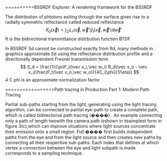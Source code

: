 ==========BSSRDF Explorer: A rendering framework for the BSSRDF  

The distribution of phtotons exiting through the surface gives rise to a radially symmetric reflectance called reduced reflectance
$$
R_d(\vec x) =\int_{\Omega}L_r(\vec x,\vec w')f_t(\vec x,\vec w')d\vec w'
$$
ft is the bidirectional transmittance distrbution function BTDF.

In BSSRDF Sd cannot be constructed exactly from Rd, many methods in graphics approximate Sd using the reflectance distribution profile and a directionally dependent Fresnel transmission term
$$
S_d = \frac{1}{\pi}F_t(\vec x_i,\vec w_i) R_d(\vec x_o - \vec x_i)\frac{F_t(\vec x_o,\vec w_o)}{4C_{\phi}(1/\eta)}
$$
4 C phi is an approximate normalization factor

=================Path tracing in Production
Part 1: Modern Path Tracing  

Partial sub-paths starting from the light, generating using the light tracing algorithm, can be connected to
partial eye-path to create a complete path, which is called bidirectional path tracing (����) . An example
connecting only a path of length twowith the camera path isshown in itssimplest form in figure 3(c),which
can improve situations where light sources concentrate their emission onto a small region. Full ���� first
builds independent paths from the eye and from the light source and then creates new paths by connecting
all their respective sub-paths. Each index that defines at which vertex a connection between the eye and
light subpath is made corresponds to a sampling technique.  